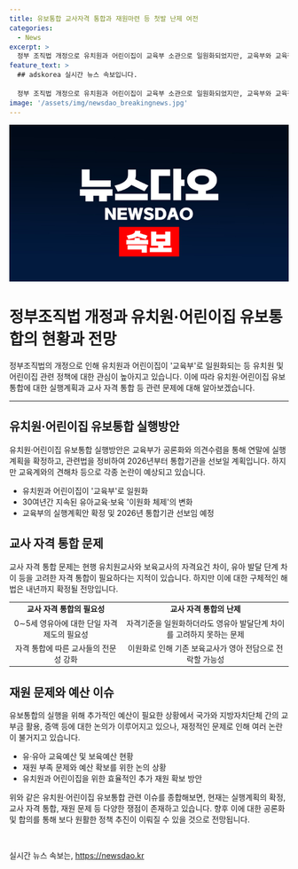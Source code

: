 ```yaml
---
title: 유보통합 교사자격 통합과 재원마련 등 첫발 난제 여전
categories:
  - News
excerpt: >
  정부 조직법 개정으로 유치원과 어린이집이 교육부 소관으로 일원화되었지만, 교육부와 교육청의 견해차로 실행계획이 미정상태. 유치원과 어린이집의 교사자격, 재원 문제 등이 논란 중. 교사 자격 통합, 유아교육예산 증액 등 의문점 제기되고, 추가 재원 문제도 해결해야 할 과제로 부각되는 상황. 유아 교육 품질 향상과 안정적인 재원 확보가 관건으로 지적됨.
feature_text: >
  ## adskorea 실시간 뉴스 속보입니다.

  정부 조직법 개정으로 유치원과 어린이집이 교육부 소관으로 일원화되었지만, 교육부와 교육청의 견해차로 실행계획이 미정상태. 유치원과 어린이집의 교사자격, 재원 문제 등이 논란 중. 교사 자격 통합, 유아교육예산 증액 등 의문점 제기되고, 추가 재원 문제도 해결해야 할 과제로 부각되는 상황. 유아 교육 품질 향상과 안정적인 재원 확보가 관건으로 지적됨.
image: '/assets/img/newsdao_breakingnews.jpg'
---
```


<p><img src="/assets/img/newsdao_breakingnews.jpg" alt="adskorea 속보" /></p>

<h1>정부조직법 개정과 유치원·어린이집 유보통합의 현황과 전망</h1>

<p data-ke-size="size16">정부조직법의 개정으로 인해 유치원과 어린이집이 '교육부'로 일원화되는 등 유치원 및 어린이집 관련 정책에 대한 관심이 높아지고 있습니다. 이에 따라 유치원·어린이집 유보통합에 대한 실행계획과 교사 자격 통합 등 관련 문제에 대해 알아보겠습니다.</p>

<hr>

<h2 data-ke-size="size26">유치원·어린이집 유보통합 실행방안</h2>

<p data-ke-size="size16">유치원·어린이집 유보통합 실행방안은 교육부가 공론화와 의견수렴을 통해 연말에 실행계획을 확정하고, 관련법을 정비하여 2026년부터 통합기관을 선보일 계획입니다. 하지만 교육계와의 견해차 등으로 각종 논란이 예상되고 있습니다.</p>

<ul>
  <li>유치원과 어린이집이 '교육부'로 일원화</li>
  <li>30여년간 지속된 유아교육·보육 '이원화 체제'의 변화</li>
  <li>교육부의 실행계획안 확정 및 2026년 통합기관 선보임 예정</li>
</ul>

<h2 data-ke-size="size26">교사 자격 통합 문제</h2>

<p data-ke-size="size16">교사 자격 통합 문제는 현행 유치원교사와 보육교사의 자격요건 차이, 유아 발달 단계 차이 등을 고려한 자격 통합이 필요하다는 지적이 있습니다. 하지만 이에 대한 구체적인 해법은 내년까지 확정될 전망입니다.</p>

<table>
  <tr>
    <td style="text-align: center; height: 17px;"><b>교사 자격 통합의 필요성</b></td>
    <td style="text-align: center; height: 17px;"><b>교사 자격 통합의 난제</b></td>
  </tr>
  <tr>
    <td style="text-align: center; height: 17px;">0∼5세 영유아에 대한 단일 자격 제도의 필요성</td>
    <td style="text-align: center; height: 17px;">자격기준을 일원화하더라도 영유아 발달단계 차이를 고려하지 못하는 문제</td>
  </tr>
  <tr>
    <td style="text-align: center; height: 17px;">자격 통합에 따른 교사들의 전문성 강화</td>
    <td style="text-align: center; height: 17px;">이원화로 인해 기존 보육교사가 영아 전담으로 전락할 가능성</td>
  </tr>
</table>

<h2 data-ke-size="size26">재원 문제와 예산 이슈</h2>

<p data-ke-size="size16">유보통합의 실행을 위해 추가적인 예산이 필요한 상황에서 국가와 지방자치단체 간의 교부금 활용, 증액 등에 대한 논의가 이루어지고 있으나, 재정적인 문제로 인해 여러 논란이 불거지고 있습니다.</p>

<ul>
  <li>유·유아 교육예산 및 보육예산 현황</li>
  <li>재원 부족 문제와 예산 확보를 위한 논의 상황</li>
  <li>유치원과 어린이집을 위한 효율적인 추가 재원 확보 방안</li>
</ul>

<p data-ke-size="size16">위와 같은 유치원·어린이집 유보통합 관련 이슈를 종합해보면, 현재는 실행계획의 확정, 교사 자격 통합, 재원 문제 등 다양한 쟁점이 존재하고 있습니다. 향후 이에 대한 공론화 및 합의를 통해 보다 원활한 정책 추진이 이뤄질 수 있을 것으로 전망됩니다.</p>

<p data-ke-size="size16">&nbsp;</p>
실시간 뉴스 속보는, <a href="https://newsdao.kr" rel="dofollow">https://newsdao.kr</a>



